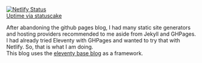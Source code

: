 [![Netlify Status](https://api.netlify.com/api/v1/badges/cae7db9a-2b54-481d-b8df-14553c339ed2/deploy-status)](https://app.netlify.com/sites/crimsontome/deploys)  
[Uptime via statuscake](https://uptime.statuscake.com/?TestID=22jZUPtb2c)

After abandoning the github pages blog, I had many static site generators and hosting providers recommended to me aside from Jekyll and GHPages. I had already tried Eleventy with GHPages and wanted to try that with Netlify. So, that is what I am doing.  
This blog uses the [eleventy base blog](https://github.com/11ty/eleventy-base-blog) as a framework.  
